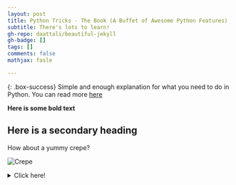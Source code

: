 ```yaml
---
layout: post
title: Python Tricks - The Book (A Buffet of Awesome Python Features)
subtitle: There's lots to learn!
gh-repo: daattali/beautiful-jekyll
gh-badge: []
tags: []
comments: false
mathjax: fasle

---
```


{: .box-success}
Simple and enough explanation for what you need to do in Python. You can read more [here](https://realpython.com/products/python-tricks-book/) 

**Here is some bold text**

## Here is a secondary heading

How about a yummy crepe?

![Crepe](https://beautifuljekyll.com/assets/img/Book1.jpg)




<details markdown="1">
<summary>Click here!</summary>
Here you can see an **expandable** section
</details>
